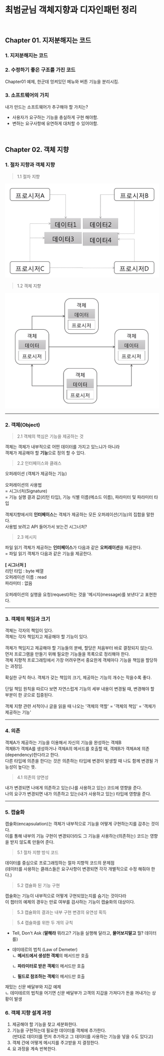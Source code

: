 # 최범균님 객체지향과 디자인패턴 정리

<br/>

## Chapter 01. 지저분해지는 코드

### 1. 지저분해지는 코드

### 2. 수정하기 좋은 구조를 가진 코드
Chapter01 예제, 한군데 엉켜있던 메뉴와 버튼 기능을 분리시킴.

### 3. 소프트웨어의 가치
내가 만드는 소프트웨어가 추구해야 할 가치는? <br/>
* 사용자가 요구하는 기능을 충실하게 구현 해야함. <br/>
* 변하는 요구사항에 유연하게 대처할 수 있어야함.

<br/>

## Chapter 02. 객체 지향

### 1. 절차 지향과 객체 지향
> 1.1 절차 지향 <br/>

![절차지향](./images/chapter02_절차지향.PNG)

> 1.2 객체 지향

![객체지향](./images/chapter02_객체지향.PNG)

---

### 2. 객체(Object)
> 2.1 객체의 핵심은 기능을 제공하는 것 <br/>

객체는 객체가 내부적으로 어떤 데이터를 가지고 있느냐가 아니라 <br/>
객체가 제공해야 할 **기능**으로 정의 할 수 있다.

> 2.2 인터페이스와 클래스 <br/>

오퍼레이션 (객체가 제공하는 기능) <br/>
<br/>
오퍼레이션의 사용법 <br/>
= 시그너처(Signature) <br/>
= 기능 실행 결과 값(리턴 타입), 기능 식별 이름(메소드 이름), 파라미터 및 파라미터 타입 <br/>
<br/>
객체지향에서의 **인터페이스**는 객체가 제공하는 모든 오퍼레이션(기능)의 집합을 말한다. <br/>
사용법 보려고 API 들어가서 보는건 시그너처?  <br/>

> 2.3 메시지

파일 읽기 객체가 제공하는 **인터페이스**가 다음과 같은 **오퍼레이션**을 제공한다. <br/>
= 파일 읽기 객체가 다음과 같은 기능을 제공한다. <br/>
<br/>
**[ 시그너처 ]** <br/>
리턴 타입 : byte 배열 <br/>
오퍼레이션 이름 : read <br/>
파라미터 : 없음 <br/>
<br/>
오퍼레이션의 실행을 요청(request)하는 것을 '메시지(message)를 보낸다'고 표현한다.

---

### 3. 객체의 책임과 크기

객체는 각자의 책임이 있다. <br/>
객체는 각자 책임지고 제공해야 할 기능이 있다. <br/>
<br/>
객체가 책임지고 제공해야 할 기능들의 분배, 할당은 처음부터 바로 결정되지 않는다. <br/>
먼저 프로그램을 만들기 위해 필요한 기능들을 목록으로 정리해야 한다. <br/>
객체 지향적 프로그래밍에서 가장 어려우면서 중요한게 객체마다 기능을 책임을 할당하는 과정임. <br/>
<br/>
확실한 규칙 하나. 객체가 갖는 책임의 크기, 제공하는 기능의 개수는 작을수록 좋다. <br/>   
단일 책임 원칙을 따르다 보면 자연스럽게 기능의 세부 내용이 변경될 때, 변경해야 할 부분이 한 곳으로 집중된다. <br/>
<br/>
객체 지향 관련 서적이나 글을 읽을 때 나오는 '객체의 역할' = '객체의 책임' = '객체가 제공하는 기능'

---

### 4. 의존

객체A가 제공하는 기능을 이용해서 자신의 기능을 완성하는 객체B <br/>
객체B가 객체A를 생성하거나 객체A의 메서드를 호출할 때, 객체B가 객체A에 의존(dependency)한다라고 한다. <br/>
다른 타입에 의존을 한다는 것은 의존하는 타입에 변경이 발생할 때 나도 함께 변경될 가능성이 높다는 뜻. <br/>

> 4.1 의존의 양면성

내가 변경되면 나에게 의존하고 있는(나를 사용하고 있는) 코드에 영향을 준다. <br/>
나의 요구가 변경되면 내가 의존하고 있는(내가 사용하고 있는) 타입에 영향을 준다. <br/>

---

### 5. 캡슐화

캡슐화(encapsulation)는 객체가 내부적으로 기능을 어떻게 구현하는지를 감추는 것이다. <br/>
이를 통해 내부의 기능 구현이 변경되더라도 그 기능을 사용하는(의존하는) 코드는 영향을 받지 않도록 만들어 준다. <br/>

> 5.1 절차 지향 방식 코드 <br/>

데이터를 중심으로 프로그래밍하는 절차 지향적 코드의 문제점 <br/>
(데이터를 사용하는 클래스들은 요구사항이 변경되면 각각 개별적으로 수정 해줘야 한다.)

> 5.2 캡슐화 된 기능 구현 <br/>

캡슐화는 기능이 내부적으로 어떻게 구현되었는지를 숨기는 것이다라 <br/>
이 챕터의 예제의 경우는 만료 여부를 검사하는 기능이 캡슐화의 대상이다. <br/>

> 5.3 캡슐화의 결과는 내부 구현 변경의 유연성 획득 <br/>

> 5.4 캡슐화를 위한 두 개의 규칙

* Tell, Don't Ask (**말해라** 뭐라고? 기능을 실행해 달라고, **물어보지말고** 뭘? 데이터를)
* 데미테르의 법칙 (Law of Demeter) <br/>
  ㄴ **메서드에서 생성한 객체**의 메서드만 호출 </br>

  ㄴ **파라미터로 받은 객체**의 메서드만 호출 </br>
  
  ㄴ **필드로 참조하는 객체**의 메서드만 호출 </br>

재밌는 신문 배달부와 지갑 예제 <br/>
ㄴ 데미테르의 법칙을 어기면 신문 배달부가 고객의 지갑을 가져다가 돈을 꺼내가는 상황이 발생

### 6. 객체 지향 설계 과정

1. 제공해야 할 기능을 찾고 세분화한다.
2. 기능을 구현하는데 필요한 데이터를 객체에 추가한다. <br/>
(반대로 데이터를 먼저 추가하고 그 데이터를 사용하는 기능을 넣을 수도 있다고) <br/>
3. 객체 간에 어떻게 메시지를 주고받을 지 결정한다.
4. 요 과정을 계속 반복한다.



